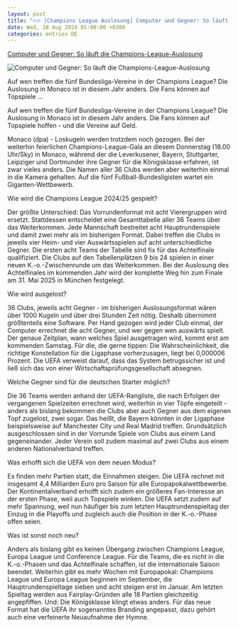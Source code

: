 ```yaml
---
layout: post
title: "🔥🔥 [Champions League Auslosung] Computer und Gegner: So läuft die Champions-League-Auslosung"
date: Wed, 28 Aug 2024 05:00:00 +0200
categories: entries DE
---
```

[Computer und Gegner: So läuft die Champions-League-Auslosung](https://www.rheinpfalz.de/sport/fussball_artikel,-computer-und-gegner-so-l%C3%A4uft-die-champions-league-auslosung-_arid,5685541.html)

![Computer und Gegner: So läuft die Champions-League-Auslosung](https://www.rheinpfalz.de/cms_media/module_img/13131/6565660_1_facebookSM_Zum_Gewinn_der_Champions_League_muessen_mehr_Spiele_absolviert_werden..webp)

Auf wen treffen die fünf Bundesliga-Vereine in der Champions League? Die Auslosung in Monaco ist in diesem Jahr anders. Die Fans können auf Topspiele ...

Auf wen treffen die fünf Bundesliga-Vereine in der Champions League? Die Auslosung in Monaco ist in diesem Jahr anders. Die Fans können auf Topspiele hoffen - und die Vereine auf Geld.

Monaco (dpa) - Loskugeln werden trotzdem noch gezogen. Bei der weiterhin feierlichen Champions-League-Gala an diesem Donnerstag (18.00 Uhr/Sky) in Monaco, während der die Leverkusener, Bayern, Stuttgarter, Leipziger und Dortmunder ihre Gegner für die Königsklasse erfahren, ist zwar vieles anders. Die Namen aller 36 Clubs werden aber weiterhin einmal in die Kamera gehalten. Auf die fünf Fußball-Bundesligisten wartet ein Giganten-Wettbewerb.

Wie wird die Champions League 2024/25 gespielt?

Der größte Unterschied: Das Vorrundenformat mit acht Vierergruppen wird ersetzt. Stattdessen entscheidet eine Gesamttabelle aller 36 Teams über das Weiterkommen. Jede Mannschaft bestreitet acht Hauptrundenspiele und damit zwei mehr als im bisherigen Format. Dabei treffen die Clubs in jeweils vier Heim- und vier Auswärtsspielen auf acht unterschiedliche Gegner. Die ersten acht Teams der Tabelle sind fix für das Achtelfinale qualifiziert. Die Clubs auf den Tabellenplätzen 9 bis 24 spielen in einer neuen K.-o.-Zwischenrunde um das Weiterkommen. Bei der Auslosung des Achtelfinales im kommenden Jahr wird der komplette Weg hin zum Finale am 31. Mai 2025 in München festgelegt.

Wie wird ausgelost?

36 Clubs, jeweils acht Gegner - im bisherigen Auslosungsformat wären über 1000 Kugeln und über drei Stunden Zeit nötig. Deshalb übernimmt größtenteils eine Software. Per Hand gezogen wird jeder Club einmal, der Computer errechnet die acht Gegner, und wer gegen wen auswärts spielt. Der genaue Zeitplan, wann welches Spiel ausgetragen wird, kommt erst am kommenden Samstag. Für die, die gerne tippen: Die Wahrscheinlichkeit, die richtige Konstellation für die Ligaphase vorherzusagen, liegt bei 0,000006 Prozent. Die UEFA verweist darauf, dass das System betrugssicher ist und ließ sich das von einer Wirtschaftsprüfungsgesellschaft absegnen.

Welche Gegner sind für die deutschen Starter möglich?

Die 36 Teams werden anhand der UEFA-Rangliste, die nach Erfolgen der vergangenen Spielzeiten errechnet wird, weiterhin in vier Töpfe eingeteilt - anders als bislang bekommen die Clubs aber auch Gegner aus dem eigenen Topf zugelost, zwei sogar. Das heißt, die Bayern könnten in der Ligaphase beispielsweise auf Manchester City und Real Madrid treffen. Grundsätzlich ausgeschlossen sind in der Vorrunde Spiele von Clubs aus einem Land gegeneinander. Jeder Verein soll zudem maximal auf zwei Clubs aus einem anderen Nationalverband treffen.

Was erhofft sich die UEFA von dem neuen Modus?

Es finden mehr Partien statt, die Einnahmen steigen. Die UEFA rechnet mit insgesamt 4,4 Milliarden Euro pro Saison für alle Europapokalwettbewerbe. Der Kontinentalverband erhofft sich zudem ein größeres Fan-Interesse an der ersten Phase, weil auch Topspiele winken. Die UEFA setzt zudem auf mehr Spannung, weil nun häufiger bis zum letzten Hauptrundenspieltag der Einzug in die Playoffs und zugleich auch die Position in der K.-o.-Phase offen seien.

Was ist sonst noch neu?

Anders als bislang gibt es keinen Übergang zwischen Champions League, Europa League und Conference League. Für die Teams, die es nicht in die K.-o.-Phasen und das Achtelfinale schaffen, ist die internationale Saison beendet. Weiterhin gibt es mehr Wochen mit Europapokal: Champions League und Europa League beginnen im September, die Hauptrundenspieltage sieben und acht steigen erst im Januar. Am letzten Spieltag werden aus Fairplay-Gründen alle 18 Partien gleichzeitig angepfiffen. Und: Die Königsklasse klingt etwas anders. Für das neue Format hat die UEFA ihr sogenanntes Branding angepasst, dazu gehört auch eine verfeinerte Neuaufnahme der Hymne.

